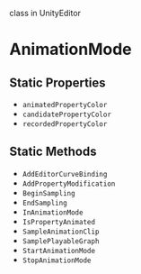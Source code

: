 class in UnityEditor
# AnimationMode

## Static Properties
- `animatedPropertyColor`
- `candidatePropertyColor`
- `recordedPropertyColor`
## Static Methods
- `AddEditorCurveBinding`
- `AddPropertyModification`
- `BeginSampling`
- `EndSampling`
- `InAnimationMode`
- `IsPropertyAnimated`
- `SampleAnimationClip`
- `SamplePlayableGraph`
- `StartAnimationMode`
- `StopAnimationMode`
